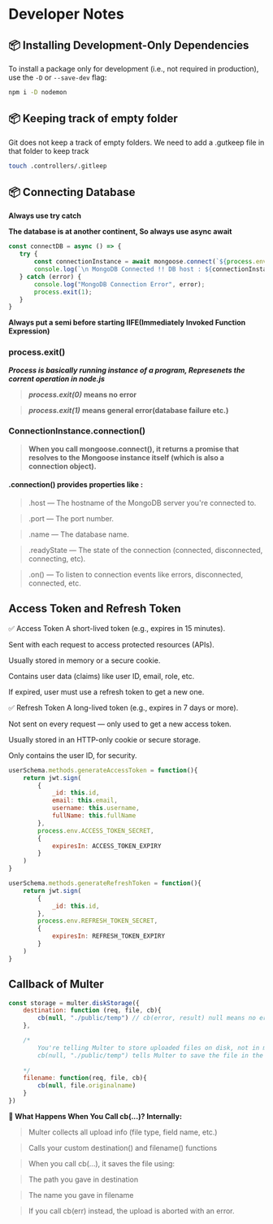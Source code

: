 # Developer Notes

## 📦 Installing Development-Only Dependencies

To install a package only for development (i.e., not required in production), use the `-D` or `--save-dev` flag:

```bash
npm i -D nodemon
```

## 📦 Keeping track of empty folder
Git does not keep a track of empty folders. We need to add a .gutkeep file in that folder to keep track
```bash
touch .controllers/.gitleep
```

## 📦 Connecting Database

**Always use try catch** 
 
 **The database is at another continent, So always use async await**

 ```js
const connectDB = async () => {
    try {
        const connectionInstance = await mongoose.connect(`${process.env.MONGODB_URI}/${DB_NAME}`)
        console.log(`\n MongoDB Connected !! DB host : ${connectionInstance.connection.host}`);
    } catch (error) {
        console.log("MongoDB Connection Error", error);
        process.exit(1);
    }
}
 ```

 **Always put a semi before starting IIFE(Immediately Invoked Function Expression)**


### process.exit()
***Process is basically running instance of a program, Represenets the corrent operation in node.js***

>***process.exit(0)*** **means no error**

>***process.exit(1)*** **means general error(database failure etc.)**


### ConnectionInstance.connection()
>**When you call mongoose.connect(), it returns a promise that resolves to the Mongoose instance itself (which is also a connection object).**

#### **.connection() provides properties like :**
>.host — The hostname of the MongoDB server you're connected to.

>.port — The port number.

>.name — The database name.

>.readyState — The state of the connection (connected, disconnected, connecting, etc).

>.on() — To listen to connection events like errors, disconnected, connected, etc.






## Access Token and Refresh Token

✅ Access Token
A short-lived token (e.g., expires in 15 minutes).

Sent with each request to access protected resources (APIs).

Usually stored in memory or a secure cookie.

Contains user data (claims) like user ID, email, role, etc.

If expired, user must use a refresh token to get a new one.

✅ Refresh Token
A long-lived token (e.g., expires in 7 days or more).

Not sent on every request — only used to get a new access token.

Usually stored in an HTTP-only cookie or secure storage.

Only contains the user ID, for security.

```js
userSchema.methods.generateAccessToken = function(){
    return jwt.sign(
        {
            _id: this.id,
            email: this.email,
            username: this.username,
            fullName: this.fullName
        },
        process.env.ACCESS_TOKEN_SECRET,
        {
            expiresIn: ACCESS_TOKEN_EXPIRY
        }
    )
}

userSchema.methods.generateRefreshToken = function(){
    return jwt.sign(
        {
            _id: this.id,
        },
        process.env.REFRESH_TOKEN_SECRET,
        {
            expiresIn: REFRESH_TOKEN_EXPIRY
        }
    )
}
```

## Callback of Multer
```js
const storage = multer.diskStorage({
    destination: function (req, file, cb){
        cb(null, "./public/temp") // cb(error, result) null means no error
    },

    /*
        You're telling Multer to store uploaded files on disk, not in memory.
        cb(null, "./public/temp") tells Multer to save the file in the ./public/temp directory.
        
    */
    filename: function(req, file, cb){
        cb(null, file.originalname)
    }
})
```

**🧩 What Happens When You Call cb(...)?
Internally:**

>Multer collects all upload info (file type, field name, etc.)

>Calls your custom destination() and filename() functions

>When you call cb(...), it saves the file using:

>The path you gave in destination

>The name you gave in filename

>If you call cb(err) instead, the upload is aborted with an error.